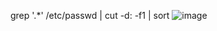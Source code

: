 grep '.*' /etc/passwd | cut -d: -f1 | sort
![image](https://github.com/user-attachments/assets/14174d94-f774-4c8f-bf8c-bf636b5049bb)
